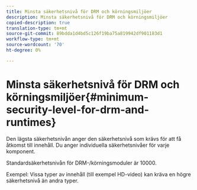 ```yaml
---
title: Minsta säkerhetsnivå för DRM och körningsmiljöer
description: Minsta säkerhetsnivå för DRM och körningsmiljöer
copied-description: true
translation-type: tm+mt
source-git-commit: 89bdda1d4bd5c126f19ba75a819942df901183d1
workflow-type: tm+mt
source-wordcount: '70'
ht-degree: 0%

---
```



# Minsta säkerhetsnivå för DRM och körningsmiljöer{#minimum-security-level-for-drm-and-runtimes}

Den lägsta säkerhetsnivån anger den säkerhetsnivå som krävs för att få åtkomst till innehåll. Du anger individuella säkerhetsnivåer för varje komponent.

Standardsäkerhetsnivån för DRM-/körningsmoduler är 10000.

Exempel: Vissa typer av innehåll (till exempel HD-video) kan kräva en högre säkerhetsnivå än andra typer.
